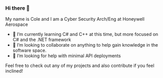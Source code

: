 ### Hi there 👋

My name is Cole and I am a Cyber Security Arch/Eng at Honeywell Aerospace 

- 🌱 I’m currently learning C# and C++ at this time, but more focused on C# and the .NET framework
- 👯 I’m looking to collaborate on anything to help gain knowledge in the software space.
- 🤔 I’m looking for help with minimal API deployments

Feel free to check out any of my projects and also contribute if you feel inclined!

<!--
**Cole-Z/Cole-Z** is a ✨ _special_ ✨ repository because its `README.md` (this file) appears on your GitHub profile.

Here are some ideas to get you started:

- 🔭 I’m currently working on ...
- 🌱 I’m currently learning ...
- 👯 I’m looking to collaborate on ...
- 🤔 I’m looking for help with ...
- 💬 Ask me about ...
- 📫 How to reach me: ...
- 😄 Pronouns: ...
- ⚡ Fun fact: ...
-->

